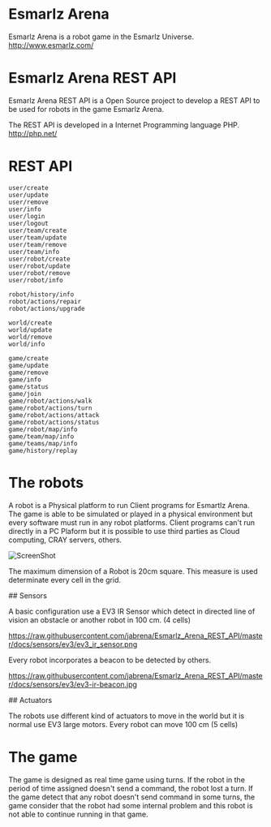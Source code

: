 # Esmarlz Arena
Esmarlz Arena is a robot game in the Esmarlz Universe.
http://www.esmarlz.com/

# Esmarlz Arena REST API
Esmarlz Arena REST API is a Open Source project to develop a REST API to be used for robots in the game Esmarlz Arena.

The REST API is developed in a Internet Programming language PHP.
http://php.net/

# REST API

    user/create
    user/update
    user/remove
    user/info
    user/login
    user/logout
    user/team/create
    user/team/update
    user/team/remove
    user/team/info
    user/robot/create
    user/robot/update
    user/robot/remove
    user/robot/info

    robot/history/info
    robot/actions/repair
    robot/actions/upgrade

    world/create
    world/update
    world/remove
    world/info

    game/create
    game/update
    game/remove
    game/info
    game/status
    game/join
    game/robot/actions/walk
    game/robot/actions/turn
    game/robot/actions/attack
    game/robot/actions/status
    game/robot/map/info
    game/team/map/info
    game/teams/map/info
    game/history/replay

# The robots

A robot is a Physical platform to run Client programs for Esmartlz Arena. The game is able to be simulated or played in a physical environment but every software must run in any robot platforms. Client programs can't run directly in a PC Plaform but it is possible to use third parties as Cloud computing, CRAY servers, others.

![ScreenShot](https://raw.githubusercontent.com/jabrena/livingrobots/master/chapter6/docs/twoBritys.jpg)

The maximum dimension of a Robot is 20cm square. This measure is used determinate every cell in the grid.

## Sensors

A basic configuration use a EV3 IR Sensor which detect in directed line of vision an obstacle or another robot in 100 cm. (4 cells)

https://raw.githubusercontent.com/jabrena/Esmarlz_Arena_REST_API/master/docs/sensors/ev3/ev3_ir_sensor.png

Every robot incorporates a beacon to be detected by others.

https://raw.githubusercontent.com/jabrena/Esmarlz_Arena_REST_API/master/docs/sensors/ev3/ev3-ir-beacon.jpg

## Actuators

The robots use different kind of actuators to move in the world but it is normal use EV3 large motors. Every robot can move 100 cm (5 cells)

# The game

The game is designed as real time game using turns. If the robot in the period of time assigned doesn't send a command, the robot lost a turn. If the game detect that any robot doesn't send command in some turns, the game consider that the robot had some internal problem and this robot is not able to continue running in that game.

